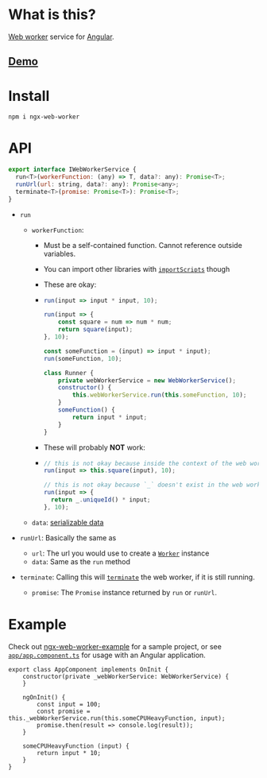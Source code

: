 # What is this?

[Web worker](https://developer.mozilla.org/en-US/docs/Web/API/Web_Workers_API/Using_web_workers)
service for [Angular](https://angular.io).

## [Demo](start-javascript.github.io/ngx-web-worker)

# Install

```shell
npm i ngx-web-worker
```

# API

```javascript
export interface IWebWorkerService {
  run<T>(workerFunction: (any) => T, data?: any): Promise<T>;
  runUrl(url: string, data?: any): Promise<any>;
  terminate<T>(promise: Promise<T>): Promise<T>;
}
```

- `run`

  - `workerFunction`:

    - Must be a self-contained function. Cannot reference outside variables.
    - You can import other libraries with
      [`importScripts`](https://developer.mozilla.org/en-US/docs/Web/API/WorkerGlobalScope/importScripts)
      though
    - These are okay:
    - ```javascript
      run(input => input * input, 10);

      run(input => {
          const square = num => num * num;
          return square(input);
      }, 10);

      const someFunction = (input) => input * input);
      run(someFunction, 10);

      class Runner {
          private webWorkerService = new WebWorkerService();
          constructor() {
              this.webWorkerService.run(this.someFunction, 10);
          }
          someFunction() {
              return input * input;
          }
      }
      ```

    - These will probably **NOT** work:
    - ```javascript
      // this is not okay because inside the context of the web worker `this` is not the same `this` as here.
      run(input => this.square(input), 10);

      // this is not okay because `_` doesn't exist in the web worker context (assuming tht `_` is available here to begin with)
      run(input => {
        return _.uniqueId() * input;
      }, 10);
      ```

  - `data`:
    [serializable data](https://developer.mozilla.org/en-US/docs/Web/API/Web_Workers_API/Structured_clone_algorithm)

- `runUrl`: Basically the same as
  - `url`: The url you would use to create a
    [`Worker`](https://developer.mozilla.org/en-US/docs/Web/API/Worker/Worker) instance
  - `data`: Same as the `run` method
- `terminate`: Calling this will
  [`terminate`](https://developer.mozilla.org/en-US/docs/Web/API/Worker/terminate) the web worker,
  if it is still running.
  - `promise`: The `Promise` instance returned by `run` or `runUrl`.

# Example

Check out [ngx-web-worker-example](https://github.com/nitinkrmr/ngx-web-worker-example) for a
sample project, or see [`app/app.component.ts`](app/app.component.ts) for usage with an Angular
application.

```
export class AppComponent implements OnInit {
    constructor(private _webWorkerService: WebWorkerService) {
    }

    ngOnInit() {
        const input = 100;
        const promise = this._webWorkerService.run(this.someCPUHeavyFunction, input);
        promise.then(result => console.log(result));
    }

    someCPUHeavyFunction (input) {
        return input * 10;
    }
}
```
